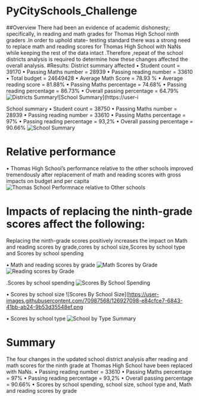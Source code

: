 # PyCitySchools_Challenge
##Overview 
There had been an evidence of academic dishonesty; specifically, in reading and math grades for Thomas High School ninth graders .In order to uphold state- testing standard there was a strong need to replace math and reading scores for Thomas High School with NaNs while keeping the rest of the data intact .Therefore ,repeat of the school districts analysis is required to determine how these changes affected the overall analysis.
#Results: 
 District summary affected
    •	Student count  = 39170
    •	Passing Maths number = 28939
    •	Passing reading number = 33610
    •	Total budget = 24649428
    •	Average Math Score = 78.93 %
    •	Average reading score = 81.88%
    •	Passing Maths percentage = 74.68%
    •	Passing reading percentage = 86.73%
    •	Overall passing percentage = 64.79%
    ![Districts Summary](https://user-images.githubusercontent.com/70987568/126925336-e6da9a04-5791-472a-803b-c5b3df53af92.png)![School Summary](https://user-i

School summary 
    •	Student count  = 38750
    •	Passing Maths number = 28939
    •	Passing reading number = 33610
    •	Passing Maths percentage = 97%
    •	Passing reading percentage = 93,2%
    •	Overall passing percentage = 90.66%
    ![School Summary](https://user-images.githubusercontent.com/70987568/126925897-057e9059-1956-4264-bc3d-f017de39e14e.png)
    
 # Relative performance
 •	Thomas High School’s performance relative to the other schools improved tremendously after replacement of math and reading scores with gross impacts on budget and per capita
 ![Thomas School Performnace relative to Other schools](https://user-images.githubusercontent.com/70987568/126927028-e57016da-3435-4cde-8b93-3306e592a78a.png)

 # Impacts of replacing the ninth-grade scores affect the following:
   Replacing the ninth-grade scores positively increases the impact on Math and reading scores by grade,cores by school size,Scores by school type and Scores by school spending
  
•	Math and reading scores by grade
  ![Math Scores by Grade](https://user-images.githubusercontent.com/70987568/126927525-5cc06f8d-9547-491e-8060-597537acf917.png)
  ![Reading scores by Grade](https://user-images.githubusercontent.com/70987568/126927555-4c6c44c0-59ad-4cd9-b201-17362e4bb628.png)
   
  .Scores by school spending
    ![Scores By School Spending](https://user-images.githubusercontent.com/70987568/126927911-300505ca-5730-4fa3-96c4-e0ad613a7511.png)

  
  •	Scores by school size
   ![Scores By School Size](https://user-images.githubusercontent.com/70987568/126927098-e84cfce7-6843-41bb-ab24-9b53d35548ef.png
  
  •	Scores by school type
    ![School by Type Summary](https://user-images.githubusercontent.com/70987568/126927138-5f50c263-4b5f-44f5-87a9-15d9b4516c34.png)

# Summary
The four changes in the updated school district analysis after reading and math scores for the ninth grade at Thomas High School have been replaced with NaNs.
    •	Passing reading number = 33610
    •	Passing Maths percentage = 97%
    •	Passing reading percentage = 93,2%
    •	Overall passing percentage = 90.66%
    •	Scores by school spending, school size, school type and, Math and reading scores by grade
